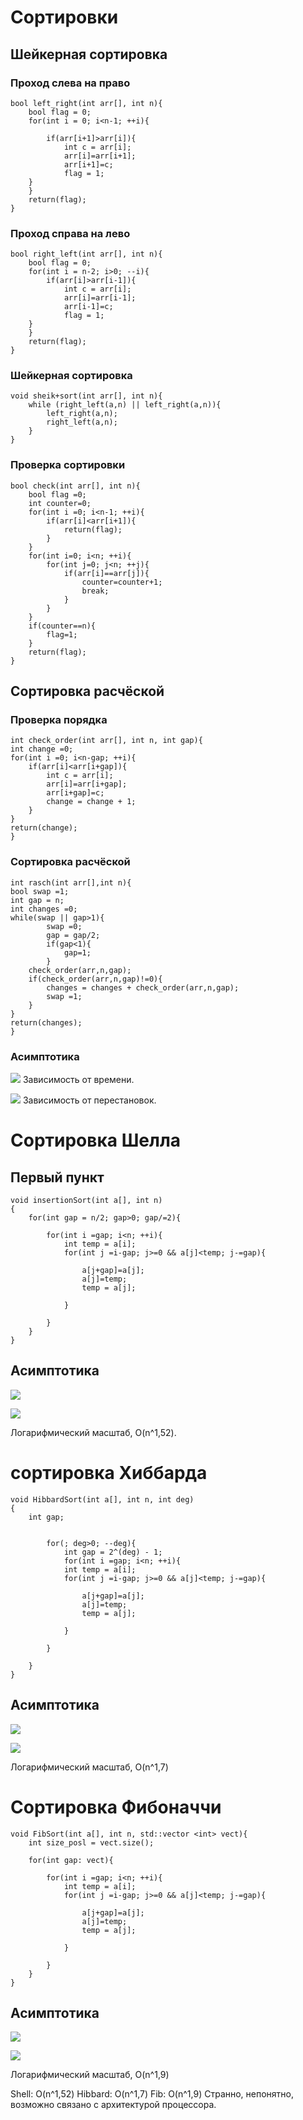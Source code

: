 # Сортировки

## Шейкерная сортировка

### Проход слева на право
```
bool left_right(int arr[], int n){
    bool flag = 0;
    for(int i = 0; i<n-1; ++i){

        if(arr[i+1]>arr[i]){
            int c = arr[i];
            arr[i]=arr[i+1];
            arr[i+1]=c;
            flag = 1;
    }
    }
    return(flag);
}
```

### Проход справа на лево
```
bool right_left(int arr[], int n){
    bool flag = 0;
    for(int i = n-2; i>0; --i){
        if(arr[i]>arr[i-1]){
            int c = arr[i];
            arr[i]=arr[i-1];
            arr[i-1]=c;
            flag = 1;
    }
    }
    return(flag);
}
```

### Шейкерная сортировка
```
void sheik+sort(int arr[], int n){
    while (right_left(a,n) || left_right(a,n)){
        left_right(a,n);
        right_left(a,n);
    }
}
```
### Проверка сортировки
```
bool check(int arr[], int n){
    bool flag =0;
    int counter=0;
    for(int i =0; i<n-1; ++i){
        if(arr[i]<arr[i+1]){
            return(flag);
        }
    }
    for(int i=0; i<n; ++i){
        for(int j=0; j<n; ++j){
            if(arr[i]==arr[j]){
                counter=counter+1;
                break;
            }
        }
    }
    if(counter==n){
        flag=1;
    }
    return(flag);
}
```

## Сортировка расчёской

### Проверка порядка
```
int check_order(int arr[], int n, int gap){
int change =0;
for(int i =0; i<n-gap; ++i){
    if(arr[i]<arr[i+gap]){
        int c = arr[i];
        arr[i]=arr[i+gap];
        arr[i+gap]=c;
        change = change + 1;
    }
}
return(change);
}
```

### Сортировка расчёской
```
int rasch(int arr[],int n){
bool swap =1;
int gap = n;
int changes =0;
while(swap || gap>1){
        swap =0;
        gap = gap/2;
        if(gap<1){
            gap=1;
        }
    check_order(arr,n,gap);
    if(check_order(arr,n,gap)!=0){
        changes = changes + check_order(arr,n,gap);
        swap =1;
    }
}
return(changes);
}
```

### Асимптотика

![](/images/image/rasch(time).png)
Зависимость от времени.

![](/images/image/rp.png)
Зависимость от перестановок.

# Сортировка Шелла

## Первый пункт

```
void insertionSort(int a[], int n)
{
    for(int gap = n/2; gap>0; gap/=2){

        for(int i =gap; i<n; ++i){
            int temp = a[i];
            for(int j =i-gap; j>=0 && a[j]<temp; j-=gap){

                a[j+gap]=a[j];
                a[j]=temp;
                temp = a[j];

            }

        }
    }
}
```
## Асимптотика

![](/images/image/shell.png)

![](/images/image/shell(log).png)

Логарифмический масштаб, O(n^1,52).

# сортировка Хиббарда
```
void HibbardSort(int a[], int n, int deg)
{
    int gap;


        for(; deg>0; --deg){
            int gap = 2^(deg) - 1;
            for(int i =gap; i<n; ++i){
            int temp = a[i];
            for(int j =i-gap; j>=0 && a[j]<temp; j-=gap){

                a[j+gap]=a[j];
                a[j]=temp;
                temp = a[j];

            }

        }

    }
}
```

## Асимптотика 

![](/images/image/Hibbard1.png)


![](/images/image/Hibbard.png)

Логарифмический масштаб, O(n^1,7)

# Сортировка Фибоначчи

```
void FibSort(int a[], int n, std::vector <int> vect){
    int size_posl = vect.size();

    for(int gap: vect){

        for(int i =gap; i<n; ++i){
            int temp = a[i];
            for(int j =i-gap; j>=0 && a[j]<temp; j-=gap){

                a[j+gap]=a[j];
                a[j]=temp;
                temp = a[j];

            }

        }
    }
}
```

## Асимптотика

![](/images/image/Fibsort.png)


![](/images/image/Fibsort_log.png)

Логарифмический масштаб, O(n^1,9)

Shell: O(n^1,52) Hibbard: O(n^1,7) Fib: O(n^1,9) Странно, непонятно, возможно связано с архитектурой процессора.
